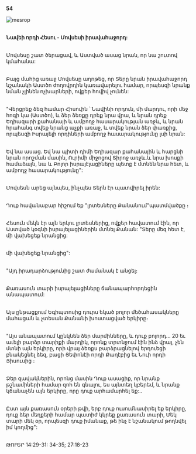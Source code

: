 **54**

![mesrop](https://volamar.ru/audio_video/foto/01/detbible/B120.BMP)

\
**Նավեի որդի Հեսու - Մովսեսի իրավահաջորդ:**

\
Մովսեսը շատ ծերացավ, և Աստված ասաց նրան, որ նա շուտով կմահանա:

\
Բայց մահից առաջ Մովսեսը աղոթեց, որ Տերը նրան իրավահաջորդ նշանակի Աստծո ժողովրդին կառավարելու համար, որպեսզի նրանք նման չլինեն ոչխարների, ովքեր հովիվ չունեն:

\
"Վերցրեք ձեզ համար Հիսուին ՝ Նավինի որդուն, մի մարդու, որի մեջ հոգի կա (Աստծո), և ձեր ձեռքը դրեք նրա վրա, և նրան դրեք Եղիազարի քահանայի և ամբողջ հասարակության առջև, և նրան հրահանգ տվեք նրանց աչքի առաջ, և տվեք նրան ձեր փառքից, որպեսզի Իսրայելի որդիների ամբողջ հասարակությունը լսի նրան:

\
Եվ նա ասաց. Եվ նա պիտի դիմի Եղիազար քահանային և հարցնի նրան որոշման մասին, Ուրիմի միջոցով Տիրոջ առջև.և նրա խոսքի համաձայն, նա և Բոլոր իսրայէլացիները պետք է մտնեն նրա հետ, և ամբողջ հասարակությունը":

\
Մովսեսն արեց այնպես, ինչպես Տերն էր պատվիրել իրեն:

\
Դուք հավանաբար հիշում եք "լրտեսները Քանանում"պատմվածքը ։

\
Հեսուն մեկն էր այն երկու լրտեսներից, ովքեր հավատում էին, որ Աստված կօգնի իսրայելացիներին մտնել Քանան: "Տերը մեզ հետ է, մի վախեցեք նրանցից:

\
մի վախեցեք նրանցից":

\
"Այդ իրադարձությունից շատ ժամանակ է անցել։

\
Քառասուն տարի իսրայելացիները ճանապարհորդեցին անապատում:

\
Այս ընթացքում Եգիպտոսից դուրս եկած բոլոր մեծահասակները մահացան և չտեսան Քանանի խոստացված երկիրը։

\
"Այս անապատում կընկնեն ձեր մարմինները, և դուք բոլորդ... 20 եւ աւելի բարձր տարիքի մարդիկ, որոնք տրտնջում էին ինձ վրայ, չեն մտնի այն երկիրը, որի վրայ ձեռքս բարձրացնելով երդուեցի բնակեցնել ձեզ, բացի Յեփոնէի որդի Քաղէբից եւ Նուի որդի Յիսուսից ։

\
Ձեր զավակներին, որոնց մասին Դուք ասացիք, որ նրանք թշնամիների համար զոհ են գնալու, ես այնտեղ կբերեմ, և նրանք կճանաչեն այն երկիրը, որը դուք արհամարհել եք:..

\
Ըստ այն քառասուն օրերի թվի, երբ դուք ուսումնասիրել եք երկիրը, դուք ձեր մեղքերի համար պատիժ կկրեք քառասուն տարի, Մեկ տարի մեկ օր, որպեսզի դուք իմանաք, թե ինչ է նշանակում թողնվել իմ կողմից":

\
ԹՈՒԵՐ 14:29-31: 34-35; 27:18-23
